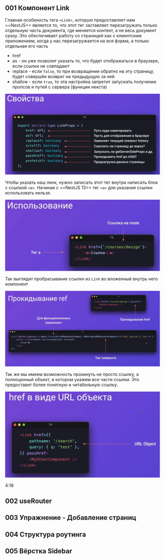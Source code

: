 
## 001 Компонент Link

Главная особеность тега `<Link>`, которую предоставляет нам ==NextJS== является то, что этот тег заставляет перезагружать только отдельную часть документа, где меняется контент, а не весь документ сразу. Это обеспечивает работу со страницей как с клиентским приложением, когда у нас перезагружается на вся форма, а только отдельная его часть

- href
- as - он уже позволит указать то, что будет отображаться в браузере, если ссылки не совпадают
- replace - если `false`, то при возвращении обратно на эту страницу, будет совершён возврат на предыдущую за ней
- shallow - если `true`, то эта настройка запретит запускать получение пропсов и путей с сервера (функции некста)

![](_png/Pasted%20image%2020221227175557.png)

Чтобы указать наш линк, нужно записать этот тег внутри написать блок с ссылкой `<a>`.
Начиная с ==NextJS 13== тег `<a>` для указания ссылки использовать нельзя.

![](_png/Pasted%20image%2020221227175946.png)

Так выглядит пробрасывание ссылки из `Link` во вложенный внутрь него компонент

![](_png/Pasted%20image%2020221227180023.png)

Так же мы имеем возможность прокинуть не просто ссылку, а полноценный объект, в котором укажем все части ссылки. Это предоставит более понятную и читабельную ссылку.

![](_png/Pasted%20image%2020221227180217.png)


4:18


## 002 useRouter





## 003 Упражнение - Добавление страниц





## 004 Структура роутинга





## 005 Вёрстка Sidebar






